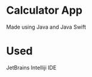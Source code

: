 # Calculator App
<p>Made using Java and Java Swift<p>








# Used
<p> JetBrains Intelliji IDE <p>
